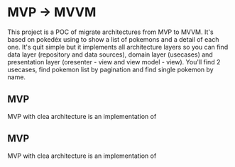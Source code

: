 # MVP -> MVVM

This project is a POC of migrate architectures from MVP to MVVM.
It's based on pokedéx using to show a list of pokemons and a detail of each one. It's quit simple but it implements all architecture layers so you can find data layer (repository and data sources), domain layer (usecases) and presentation layer (oresenter - view and view model - view).
You'll find 2 usecases, find pokemon list by pagination and find single pokemon by name.



## MVP

MVP with clea architecture is an implementation of 



## MVP

MVP with clea architecture is an implementation of 
